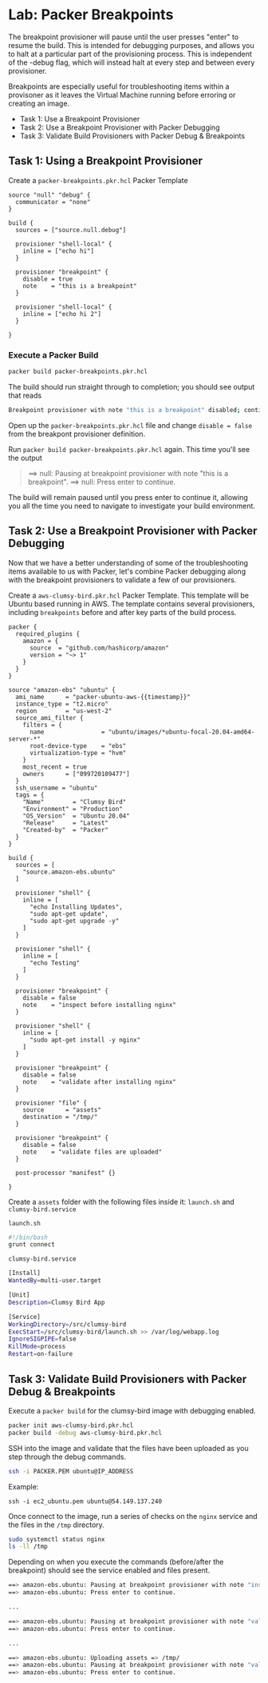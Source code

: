 # Lab: Packer Breakpoints
The breakpoint provisioner will pause until the user presses "enter" to resume the build. This is intended for debugging purposes, and allows you to halt at a particular part of the provisioning process. This is independent of the -debug flag, which will instead halt at every step and between every provisioner.

Breakpoints are especially useful for troubleshooting items within a provisoner as it leaves the Virtual Machine running before erroring or creating an image.

- Task 1: Use a Breakpoint Provisioner
- Task 2: Use a Breakpoint Provisioner with Packer Debugging
- Task 3: Validate Build Provisioners with Packer Debug & Breakpoints 

## Task 1: Using a Breakpoint Provisioner

Create a `packer-breakpoints.pkr.hcl` Packer Template

```hcl
source "null" "debug" {
  communicator = "none"
}

build {
  sources = ["source.null.debug"]

  provisioner "shell-local" {
    inline = ["echo hi"]
  }

  provisioner "breakpoint" {
    disable = true
    note    = "this is a breakpoint"
  }

  provisioner "shell-local" {
    inline = ["echo hi 2"]
  }

}
```

### Execute a Packer Build

```bash
packer build packer-breakpoints.pkr.hcl
```

The build should run straight through to completion; you should see output that
reads

```bash
Breakpoint provisioner with note "this is a breakpoint" disabled; continuing...
```

Open up the `packer-breakpoints.pkr.hcl` file and change `disable = false` from the
breakpont provisioner definition.

Run `packer build packer-breakpoints.pkr.hcl` again. This time you'll see the output

>==> null: Pausing at breakpoint provisioner with note "this is a breakpoint".
>==> null: Press enter to continue.

The build will remain paused until you press enter to continue it, allowing
you all the time you need to navigate to investigate your build environment.

## Task 2: Use a Breakpoint Provisioner with Packer Debugging
Now that we have a better understanding of some of the troubleshooting items available to us with Packer, let's combine Packer debugging along with the breakpoint provisioners to validate a few of our provisioners.

Create a `aws-clumsy-bird.pkr.hcl` Packer Template.  This template will be Ubuntu based running in AWS.  The template contains several provisioners, including `breakpoints` before and after key parts of the build process.

```hcl
packer {
  required_plugins {
    amazon = {
      source  = "github.com/hashicorp/amazon"
      version = "~> 1"
    }
  }
}

source "amazon-ebs" "ubuntu" {
  ami_name      = "packer-ubuntu-aws-{{timestamp}}"
  instance_type = "t2.micro"
  region        = "us-west-2"
  source_ami_filter {
    filters = {
      name                = "ubuntu/images/*ubuntu-focal-20.04-amd64-server-*"
      root-device-type    = "ebs"
      virtualization-type = "hvm"
    }
    most_recent = true
    owners      = ["099720109477"]
  }
  ssh_username = "ubuntu"
  tags = {
    "Name"        = "Clumsy Bird"
    "Environment" = "Production"
    "OS_Version"  = "Ubuntu 20.04"
    "Release"     = "Latest"
    "Created-by"  = "Packer"
  }
}

build {
  sources = [
    "source.amazon-ebs.ubuntu"
  ]

  provisioner "shell" {
    inline = [
      "echo Installing Updates",
      "sudo apt-get update",
      "sudo apt-get upgrade -y"
    ]
  }

  provisioner "shell" {
    inline = [
      "echo Testing"
    ]
  }

  provisioner "breakpoint" {
    disable = false
    note    = "inspect before installing nginx"
  }

  provisioner "shell" {
    inline = [
      "sudo apt-get install -y nginx"
    ]
  }

  provisioner "breakpoint" {
    disable = false
    note    = "validate after installing nginx"
  }

  provisioner "file" {
    source      = "assets"
    destination = "/tmp/"
  }

  provisioner "breakpoint" {
    disable = false
    note    = "validate files are uploaded"
  }

  post-processor "manifest" {}

}
```

Create a `assets` folder with the following files inside it: `launch.sh` and `clumsy-bird.service`

`launch.sh`

```bash
#!/bin/bash
grunt connect
```

`clumsy-bird.service`

```bash
[Install]
WantedBy=multi-user.target

[Unit]
Description=Clumsy Bird App

[Service]
WorkingDirectory=/src/clumsy-bird
ExecStart=/src/clumsy-bird/launch.sh >> /var/log/webapp.log
IgnoreSIGPIPE=false
KillMode=process
Restart=on-failure
```

## Task 3: Validate Build Provisioners with Packer Debug & Breakpoints 

Execute a `packer build` for the clumsy-bird image with debugging enabled.

```bash
packer init aws-clumsy-bird.pkr.hcl
packer build -debug aws-clumsy-bird.pkr.hcl
```

SSH into the image and validate that the files have been uploaded as you step through the debug commands.

```bash
ssh -i PACKER.PEM ubuntu@IP_ADDRESS
```

Example:

```
ssh -i ec2_ubuntu.pem ubuntu@54.149.137.240
```

Once connect to the image, run a series of checks on the `nginx` service and the files in the `/tmp` directory.

```bash
sudo systemctl status nginx
ls -ll /tmp
```

Depending on when you execute the commands (before/after the breakpoint) should see the service enabled and files present.

```bash
==> amazon-ebs.ubuntu: Pausing at breakpoint provisioner with note "inspect before installing nginx".
==> amazon-ebs.ubuntu: Press enter to continue. 

...

==> amazon-ebs.ubuntu: Pausing at breakpoint provisioner with note "validate after installing nginx".
==> amazon-ebs.ubuntu: Press enter to continue.

...

==> amazon-ebs.ubuntu: Uploading assets => /tmp/
==> amazon-ebs.ubuntu: Pausing at breakpoint provisioner with note "validate files are uploaded".
==> amazon-ebs.ubuntu: Press enter to continue. 
```
